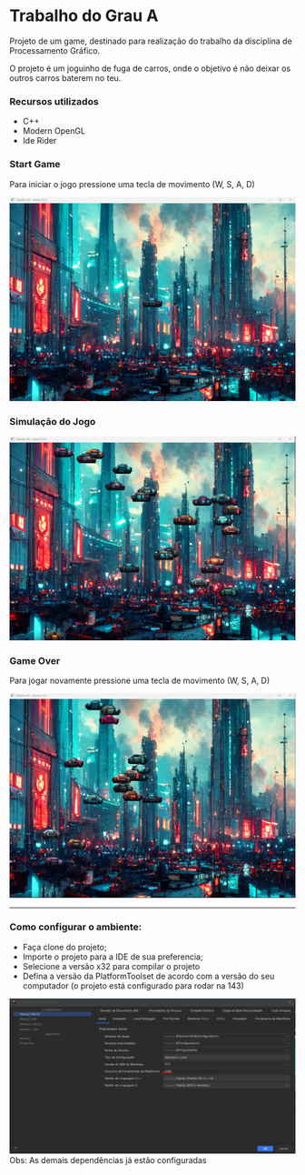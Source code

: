 # Trabalho do Grau A

Projeto de um game, destinado para realização do trabalho da disciplina de Processamento Gráfico.

O projeto é um joguinho de fuga de carros, onde o objetivo é não deixar os outros carros baterem no teu.

### Recursos utilizados

- C++
- Modern OpenGL
- Ide Rider

### Start Game

Para iniciar o jogo pressione uma tecla de movimento (W, S, A, D)

![StartGame](Prints/start.png)


### Simulação do Jogo

![Simulacao](Prints/simulacao.png)


### Game Over

Para jogar novamente pressione uma tecla de movimento (W, S, A, D)

![EndGame](Prints/gameover.png)


------------------------------------------------------------------------------------------------------------------

### Como configurar o ambiente:

- Faça clone do projeto;
- Importe o projeto para a IDE de sua preferencia;
- Selecione a versão x32 para compilar o projeto
- Defina a versão da PlatformToolset de acordo com a versão do seu computador (o projeto está configurado para rodar na 143)

![Versao](Prints/versao.png)
Obs: As demais dependências já estão configuradas
